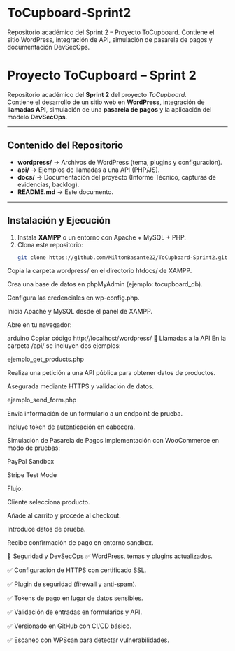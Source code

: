 # ToCupboard-Sprint2
Repositorio académico del Sprint 2 – Proyecto ToCupboard. Contiene el sitio WordPress, integración de API, simulación de pasarela de pagos y documentación DevSecOps.

#  Proyecto ToCupboard – Sprint 2  

Repositorio académico del **Sprint 2** del proyecto *ToCupboard*.  
Contiene el desarrollo de un sitio web en **WordPress**, integración de **llamadas API**, simulación de una **pasarela de pagos** y la aplicación del modelo **DevSecOps**.  

---

##  Contenido del Repositorio  

- **wordpress/** → Archivos de WordPress (tema, plugins y configuración).  
- **api/** → Ejemplos de llamadas a una API (PHP/JS).  
- **docs/** → Documentación del proyecto (Informe Técnico, capturas de evidencias, backlog).  
- **README.md** → Este documento.  

---

##  Instalación y Ejecución  

1. Instala **XAMPP** o un entorno con Apache + MySQL + PHP.  
2. Clona este repositorio:  
   ```bash
   git clone https://github.com/MiltonBasante22/ToCupboard-Sprint2.git
Copia la carpeta wordpress/ en el directorio htdocs/ de XAMPP.

Crea una base de datos en phpMyAdmin (ejemplo: tocupboard_db).

Configura las credenciales en wp-config.php.

Inicia Apache y MySQL desde el panel de XAMPP.

Abre en tu navegador:

arduino
Copiar código
http://localhost/wordpress/
🔗 Llamadas a la API
En la carpeta /api/ se incluyen dos ejemplos:

ejemplo_get_products.php

Realiza una petición a una API pública para obtener datos de productos.

Asegurada mediante HTTPS y validación de datos.

ejemplo_send_form.php

Envía información de un formulario a un endpoint de prueba.

Incluye token de autenticación en cabecera.

Simulación de Pasarela de Pagos
Implementación con WooCommerce en modo de pruebas:

PayPal Sandbox

Stripe Test Mode

Flujo:

Cliente selecciona producto.

Añade al carrito y procede al checkout.

Introduce datos de prueba.

Recibe confirmación de pago en entorno sandbox.

🔐 Seguridad y DevSecOps
✅ WordPress, temas y plugins actualizados.

✅ Configuración de HTTPS con certificado SSL.

✅ Plugin de seguridad (firewall y anti-spam).

✅ Tokens de pago en lugar de datos sensibles.

✅ Validación de entradas en formularios y API.

✅ Versionado en GitHub con CI/CD básico.

✅ Escaneo con WPScan para detectar vulnerabilidades.

